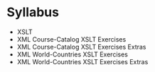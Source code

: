 # Syllabus
- XSLT
- XML Course-Catalog XSLT Exercises
- XML Course-Catalog XSLT Exercises Extras
- XML World-Countries XSLT Exercises
- XML World-Countries XSLT Exercises Extras

